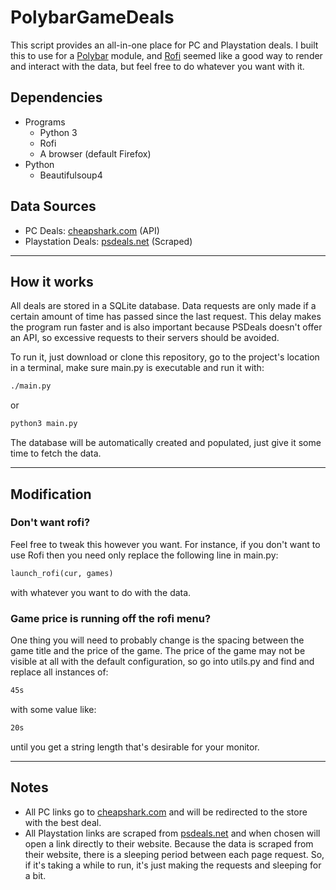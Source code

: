 # PolybarGameDeals
This script provides an all-in-one place for PC and Playstation deals. I built this to use for a [Polybar](https://github.com/polybar/polybar) module, and [Rofi](https://github.com/davatorium/rofi) seemed like a good way to render and interact with the data, but feel free to do whatever you want with it.

## Dependencies
  - Programs
    - Python 3
    - Rofi
    - A browser (default Firefox)
  - Python
    - Beautifulsoup4

## Data Sources
  - PC Deals: [cheapshark.com](https://www.cheapshark.com/) (API)
  - Playstation Deals: [psdeals.net](https://psdeals.net/) (Scraped)
___
## How it works
All deals are stored in a SQLite database. Data requests are only made if a certain amount of time has passed since the last request. This delay makes the program run faster and is also important because PSDeals doesn't offer an API, so excessive requests to their servers should be avoided.

To run it, just download or clone this repository, go to the project's location in a terminal, make sure main.[]()py is executable and run it with:
```bash
./main.py
```
or
```bash
python3 main.py
```
The database will be automatically created and populated, just give it some time to fetch the data.
___
## Modification
### Don't want rofi?
Feel free to tweak this however you want. For instance, if you don't want to use Rofi then you need only replace the following line in main.[]()py:
```python
launch_rofi(cur, games)
```
with whatever you want to do with the data. 

### Game price is running off the rofi menu?
One thing you will need to probably change is the spacing between the game title and the price of the game. The price of the game may not be visible at all with the default configuration, so go into utils.[]()py and find and replace all instances of:
```bash
45s
```
with some value like:
```bash
20s
```
until you get a string length that's desirable for your monitor.
___
## Notes
  - All PC links go to [cheapshark.com](https://www.cheapshark.com/) and will be redirected to the store with the best deal.
  - All Playstation links are scraped from [psdeals.net](https://psdeals.net/) and when chosen will open a link directly to their website. Because the data is scraped from their website, there is a sleeping period between each page request. So, if it's taking a while to run, it's just making the requests and sleeping for a bit.
